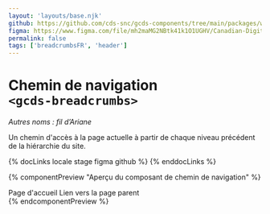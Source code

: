 ```yaml
---
layout: 'layouts/base.njk'
github: https://github.com/cds-snc/gcds-components/tree/main/packages/web/src/components/gcds-breadcrumbs
figma: https://www.figma.com/file/mh2maMG2NBtk41k1O1UGHV/Canadian-Digital-Service%E2%80%A8---GC-Design-System?node-id=2353%3A7848&t=ciEmm7GYyGAY73zZ-0
permalink: false
tags: ['breadcrumbsFR', 'header']
---
```


# Chemin de navigation <br>`<gcds-breadcrumbs>`

_Autres noms : fil d’Ariane_

Un chemin d'accès à la page actuelle à partir de chaque niveau précédent de la hiérarchie du site.

{% docLinks locale stage figma github %}
{% enddocLinks %}

{% componentPreview "Aperçu du composant de chemin de navigation" %}

<div aria-hidden="true">
  <gcds-breadcrumbs>
    <gcds-breadcrumbs-item href="#">Page d'accueil</gcds-breadcrumbs-item>
    <gcds-breadcrumbs-item href="#">Lien vers la page parent</gcds-breadcrumbs-item>
    </gcds-breadcrumbs-item>
  </gcds-breadcrumbs>
</div>
{% endcomponentPreview %}
